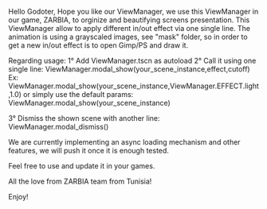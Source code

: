 Hello Godoter,
Hope you like our ViewManager, we use this ViewManager in our game, ZARBIA, to orginize and beautifying screens presentation.
This ViewManager allow to apply different in/out effect via one single line.
The animation is using a grayscaled images, see "mask" folder, so in order to get a new in/out effect is to open Gimp/PS and draw it.

Regarding usage:
1° Add ViewManager.tscn as autoload
2° Call it using one single line:
ViewManager.modal_show(your_scene_instance,effect,cutoff)
Ex: ViewManager.modal_show(your_scene_instance,ViewManager.EFFECT.light,1.0)
or simply use the default params:
ViewManager.modal_show(your_scene_instance)

3° Dismiss the shown scene with another line:
ViewManager.modal_dismiss()

We are currently implementing an async loading mechanism and other features, we will push it once it is enough tested.

Feel free to use and update it in your games.


All the love from ZARBIA team from Tunisia!

Enjoy!